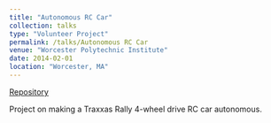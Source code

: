 ```yaml
---
title: "Autonomous RC Car"
collection: talks
type: "Volunteer Project"
permalink: /talks/Autonomous RC Car
venue: "Worcester Polytechnic Institute"
date: 2014-02-01
location: "Worcester, MA"
---
```


[Repository](https://github.com/MapleNSteel/Autonomous-RC-Car)

Project on making a Traxxas Rally 4-wheel drive RC car autonomous.
